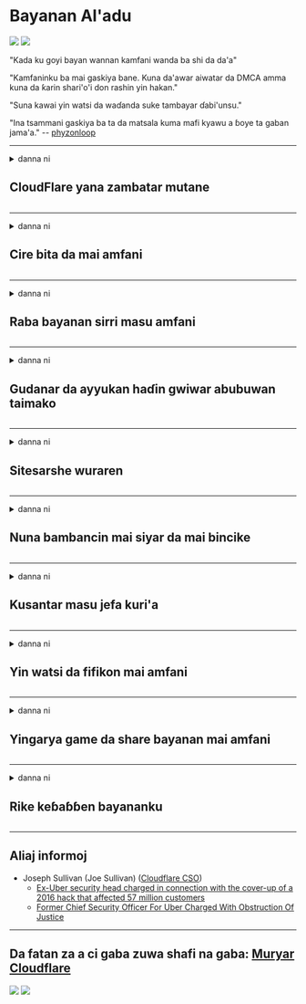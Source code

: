 # Bayanan Al'adu

![](https://codeberg.org/crimeflare/cloudflare-tor/media/branch/master/image/itsreallythatbad.jpg)
![](https://codeberg.org/crimeflare/cloudflare-tor/media/branch/master/image/telegram/c81238387627b4bfd3dcd60f56d41626.jpg)

"Kada ku goyi bayan wannan kamfani wanda ba shi da da'a"

"Kamfaninku ba mai gaskiya bane. Kuna da'awar aiwatar da DMCA amma kuna da ƙarin shari'o'i don rashin yin hakan."

"Suna kawai yin watsi da waɗanda suke tambayar ɗabi'unsu."

"Ina tsammani gaskiya ba ta da matsala kuma mafi kyawu a ɓoye ta gaban jama'a."  -- [phyzonloop](https://twitter.com/phyzonloop)


---


<details>
<summary>danna ni

## CloudFlare yana zambatar mutane
</summary>


Cloudflare yana aika imel na spam zuwa ga masu amfani da Cloudflare.

- A aika da imel kawai ga masu biyan kuɗi waɗanda suka zaɓi shiga
- Lokacin da mai amfani ya ce "dakatar", to, dakatar da aika imel

Abu ne mai sauki. Amma Cloudflare bai damu ba.
Cloudflare ya ce amfani da sabis nasu na iya dakatar da duk masu safarar bakin wake ko masu kai hari.
Ta yaya za mu dakatar da Cloudflare ba tare da kunna Cloudflare ba?


| 🖼 | 🖼 |
| --- | --- |
| ![](https://codeberg.org/crimeflare/cloudflare-tor/media/branch/master/image/cfspam01.jpg) | ![](https://codeberg.org/crimeflare/cloudflare-tor/media/branch/master/image/cfspam03.jpg) |
| ![](https://codeberg.org/crimeflare/cloudflare-tor/media/branch/master/image/cfspam02.jpg) | ![](https://codeberg.org/crimeflare/cloudflare-tor/media/branch/master/image/cfspambrittany.jpg)<br>![](https://codeberg.org/crimeflare/cloudflare-tor/media/branch/master/image/cfspamtwtr.jpg) |

</details>

---

<details>
<summary>danna ni

## Cire bita da mai amfani
</summary>


Cloudflare saiti sake dubawa mara kyau.
Idan kun buga rubutun anti-Cloudflare a kan Twitter, kuna da damar samun martani daga ma'aikacin Cloudflare tare da "A'a, ba haka bane".
Idan kayi post mara kyau a kowane shafi na bita, zasuyi kokarin toshe shi.


| 🖼 | 🖼 |
| --- | --- |
| ![](https://codeberg.org/crimeflare/cloudflare-tor/media/branch/master/image/cfcenrev_01.jpg)<br>![](https://codeberg.org/crimeflare/cloudflare-tor/media/branch/master/image/cfcenrev_02.jpg) | ![](https://codeberg.org/crimeflare/cloudflare-tor/media/branch/master/image/cfcenrev_03.jpg) |

</details>

---

<details>
<summary>danna ni

## Raba bayanan sirri masu amfani
</summary>


Cloudflare yana da babbar matsalar tursasawa.
Cloudflare yana musayar bayanan sirri na wadanda ke korafi game da rukunin yanar gizo.
Wani lokaci suna tambayarka cewa ka samar da ainihin ID ɗinka.
Idan baku so a matsa muku lamba, kai hari, kashe shi ko kashe shi ba, zai fi kyau nesa da gidajen yanar gizon Cloudflared.


| 🖼 | 🖼 |
| --- | --- |
| ![](https://codeberg.org/crimeflare/cloudflare-tor/media/branch/master/image/cfdox_what.jpg) | ![](https://codeberg.org/crimeflare/cloudflare-tor/media/branch/master/image/cfdox_swat.jpg) |
| ![](https://codeberg.org/crimeflare/cloudflare-tor/media/branch/master/image/cfdox_kill.jpg) | ![](https://codeberg.org/crimeflare/cloudflare-tor/media/branch/master/image/cfdox_threat.jpg) |
| ![](https://codeberg.org/crimeflare/cloudflare-tor/media/branch/master/image/cfdox_dox.jpg) | ![](https://codeberg.org/crimeflare/cloudflare-tor/media/branch/master/image/cfdox_ex1.jpg)<br>![](https://codeberg.org/crimeflare/cloudflare-tor/media/branch/master/image/cfdox_ex2.jpg) |

</details>

---

<details>
<summary>danna ni

## Gudanar da ayyukan haɗin gwiwar abubuwan taimako
</summary>


CloudFlare na neman gudummawa ne na taimako.
Abin ba in ciki da damuwa ne cewa kamfani na Amurka zai nemi gudummawa tare da ƙungiyoyi masu ba da riba waɗanda ke da dalilai masu kyau.
Idan kuna son toshe mutane ko ɓata lokacin wasu mutane, zaku so yin odar wasu pizzas ga ma'aikatan Cloudflare.


![](https://codeberg.org/crimeflare/cloudflare-tor/media/branch/master/image/cfdonate.jpg)

</details>

---

<details>
<summary>danna ni

## Sitesarshe wuraren
</summary>


Me za ku yi idan rukunin gidanku ba zato ba tsammani?
Akwai rahoto cewa Cloudflare yana share tsarin mai amfani ko sabis na dakatarwa ba tare da wani gargadi ba, a hankali.
Muna ba da shawarar ku sami mafi kyawun mai bayarwa.

![](https://codeberg.org/crimeflare/cloudflare-tor/media/branch/master/image/cftmnt.jpg)

</details>

---

<details>
<summary>danna ni

## Nuna bambancin mai siyar da mai bincike
</summary>


CloudFlare yana ba da fifiko ga waɗanda suke amfani da Firefox yayin ba da kulawa da abokan gaba ga masu amfani da Tor-Browser akan Tor.
Masu amfani da Tor wadanda suka ki yarda su aiwatar da javascript ba tare da izini ba suma suna karban rashin lafiya.
Wannan rashin daidaituwa na amfani da rashin daidaituwa na hanyar sadarwa da cin zarafin iko.

![](https://codeberg.org/crimeflare/cloudflare-tor/media/branch/master/image/browdifftbcx.gif)

- Hagu: Tor Browser, Dama: Chrome. Adireshin IP iri ɗaya.

![](https://codeberg.org/crimeflare/cloudflare-tor/media/branch/master/image/browserdiff.jpg)

- Hagu: An cire Tor Browser Javascript, An kunna Kukis
- Dama: An kunna Javascript Java, An kunna Kukis

![](https://codeberg.org/crimeflare/cloudflare-tor/media/branch/master/image/cfsiryoublocked.jpg)

- QuteBrowser (karamin mai bincike) ba tare da Tor ba (Clearnet IP)

| ***Mai bincike*** | ***Samun magani*** |
| --- | --- |
| Tor Browser (Javascript an kunna) | damar izini |
| Firefox (Javascript an kunna) | damar lalata |
| Chromium (Javascript an kunna) | damar lalata |
| Chromium or Firefox (Javascript ba ya aiki) | An hana shiga |
| Chromium or Firefox (Kuki yana da rauni) | An hana shiga |
| QuteBrowser | An hana shiga |
| lynx | An hana shiga |
| w3m | An hana shiga |
| wget | An hana shiga |


Me zai hana a yi amfani da maɓallin Audio don warware kalubale mai sauƙi?

Ee, akwai maɓallin sauti, amma koyaushe baya aiki akan Tor.
Zaka samu wannan sakon idan ka latsa shi:

```
Sake gwadawa daga baya
Kwamfutarka ko hanyar sadarwar ku na iya aika tambayoyin masu sarrafa kansa.
Don kare masu amfani da mu, ba za mu iya aiwatar da buƙatarku a yanzu ba.
Don ƙarin cikakkun bayanai ziyarci shafin taimako
```

</details>

---

<details>
<summary>danna ni

## Kusantar masu jefa kuri'a
</summary>


Masu jefa kuri'a a jihohin Amurka suna yin rijistar jefa kuri'a a ƙarshe ta hanyar gidan yanar gizon gidan yanar gizon jihar da suke zaune.
Ofishin sakatare-janar na jihohi da ke karkashin ikon tafiyar da harkokin mulki suna yin murkushe masu jefa kuri'a ta hanyar yin amfani da shafin intanet na sakatare ta hanyar Cloudflare
Rashin zalunci da Cloudflare ke yiwa masu amfani da Tor, matsayinta na MITM a matsayin wani babban matsayi na sanya ido a duniya, kuma mummunan tasirinsa gaba daya yana sa masu kada kuri'a suyi watsi da rajista.
Musamman masu sassaucin ra'ayi suna ɗaukar sirri.
Kundin rajista na masu jefa kuri'a yana tattara bayanai masu mahimmanci game da jingina siyasa, adireshin mutum, lambar tsaro, da ranar haihuwa.
Yawancin jihohi suna amfani da tsarin wannan bayanan ne a bainar jama'a, amma Cloudflare yana ganin duk wannan bayanin lokacin da wani yayi rajista don jefa ƙuri'a.

Ka lura cewa rajistar takarda ba ta murƙushe Cloudflare saboda sakataren ma’aikatan shigarwa na bayanan ma’aikatan wataƙila za su yi amfani da gidan yanar gizon Cloudflare don shigar da bayanan.

| 🖼 | 🖼 |
| --- | --- |
| ![](https://codeberg.org/crimeflare/cloudflare-tor/media/branch/master/image/cfvotm_01.jpg) | ![](https://codeberg.org/crimeflare/cloudflare-tor/media/branch/master/image/cfvotm_02.jpg) |

- Change.org shahararren gidan yanar gizo ne don tara kuri'un da daukar mataki.
“mutane ko'ina suna fara kamfen, suna tattara supportersan tallafi, kuma suna aiki tare da masu yanke shawara don tinkarar mafita.”
Abin baƙin ciki, mutane da yawa ba za su iya kallon Change.org kwata-kwata saboda matattara mai ƙarfi na Cloudflare.
An toshe su daga rattaba hannu kan takarda kai, don haka keɓe su daga tsarin dimokiraɗiyya.
Yin amfani da wasu dandamali mara amfani kamar girgije mai kwakwalwa kamar OpenPetition yana taimakawa magance matsalar.

| 🖼 | 🖼 |
| --- | --- |
| ![](https://codeberg.org/crimeflare/cloudflare-tor/media/branch/master/image/changeorgasn.jpg) | ![](https://codeberg.org/crimeflare/cloudflare-tor/media/branch/master/image/changeorgtor.jpg) |

- Cloudflare's "Athenian Project" yana ba da kariya ga matakin kasuwanci kyauta ga yanar gizo da zaben kananan hukumomi.
Sun ce "mazabunsu na iya samun damar yin amfani da bayanan zaben da rajistar masu jefa kuri'a" amma wannan karya ce saboda mutane da yawa ba za su iya yin amfani da shafin ba kwata-kwata.

</details>

---

<details>
<summary>danna ni

## Yin watsi da fifikon mai amfani
</summary>


Idan ka daina wani abu, kuna tsammanin kar ku sami imel game da hakan.
Cloudflare watsi da fifikon mai amfani da raba bayanai tare da kamfanoni na ɓangare na uku ba tare da yardar abokin ciniki ba.
Idan kana amfani da shirinsu na kyauta, wani lokacin sukan aiko maka da imel zuwa ga tambayar sayan kowane wata.

![](https://codeberg.org/crimeflare/cloudflare-tor/media/branch/master/image/cfviopl_tp.jpg)

</details>

---

<details>
<summary>danna ni

## Yingarya game da share bayanan mai amfani
</summary>


Dangane da wannan shafin abokin ciniki na tsohon kamfanin Cloudflare, Cloudflare yana kwance game da share asusun.
Yau, kamfanoni da yawa suna kiyaye bayanan ku bayan rufewa ko cire asusunka.
Yawancin kamfanoni masu kyau suna ambaton hakan a cikin tsarin sirrin su.
Cloudflare? A'a.

```
2019-08-05 CloudFlare ya aiko min da tabbacin cewa sun cire maajan.
2019-10-02 Na karɓi imel daga CloudFlare "saboda ni abokin ciniki ne"
```

Cloudflare bai san game da kalmar "cire" ba.
Idan an cire shi da gaske, me yasa wannan tsohon abokin ciniki ya sami imel?
Ya kuma ambata cewa manufofin sirri na Cloudflare bai ambata ba.

```
Sabuwar manufar su ta sirri ba ta ambaci bayanan riƙe bayanai har shekara guda.
```

![](https://codeberg.org/crimeflare/cloudflare-tor/media/branch/master/image/cfviopl_notdel.jpg)

Ta yaya zaka iya amincewa da Cloudflare idan manufofin sirrin su ne LIE?

</details>

---

<details>
<summary>danna ni

## Rike keɓaɓɓen bayananku
</summary>


Share asusun Cloudflare abu ne mai wahala.

```
Submitaddamar da tikiti na tallafi ta amfani da rukunin "Asusun",
sannan ka nemi goge asusu a jikin sakon.
Dole ne ku sami yanki ko katin kuɗi a haɗe a asusarku kafin neman sharewa.
```

Za ku sami wannan imel ɗin tabbatarwa.

![](https://codeberg.org/crimeflare/cloudflare-tor/media/branch/master/image/cf_deleteandkeep.jpg)

"Mun fara aiwatar da tambayar goge ku" amma "Za mu ci gaba da adana bayanan ku".

Shin zaka iya "amincewa" wannan?

</details>

---

## Aliaj informoj

- Joseph Sullivan (Joe Sullivan) ([Cloudflare CSO](https://twitter.com/eastdakota/status/1296522269313785862))
  - [Ex-Uber security head charged in connection with the cover-up of a 2016 hack that affected 57 million customers](https://www.businessinsider.com/uber-data-hack-security-head-joe-sullivan-charged-cover-up-2020-8)
  - [Former Chief Security Officer For Uber Charged With Obstruction Of Justice](https://www.justice.gov/usao-ndca/pr/former-chief-security-officer-uber-charged-obstruction-justice)


---

## Da fatan za a ci gaba zuwa shafi na gaba:   [Muryar Cloudflare](../PEOPLE.md)

![](https://codeberg.org/crimeflare/cloudflare-tor/media/branch/master/image/freemoldybread.jpg)
![](https://codeberg.org/crimeflare/cloudflare-tor/media/branch/master/image/cfisnotanoption.jpg)
